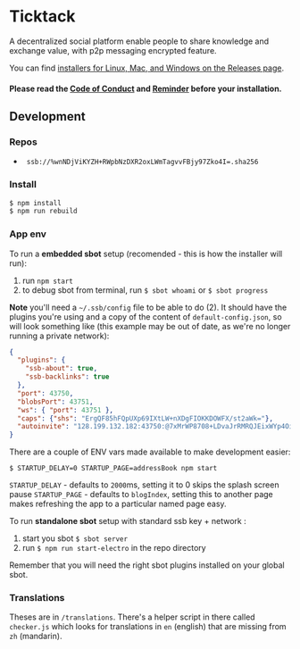 # Ticktack

A decentralized social platform enable people to share knowledge and exchange value, with p2p messaging encrypted feature. 

You can find [installers for Linux, Mac, and Windows on the Releases page](https://github.com/ticktackim/ticktack-workplan/releases).

#### Please read the [Code of Conduct](https://github.com/ticktackim/ticktack-network/wiki/Code-of-Conduct) and [Reminder](https://github.com/ticktackim/ticktack-network/wiki/REMINDER) before your installation. 

## Development

### Repos

- ` ssb://%wnNDjViKYZH+RWpbNzDXR2oxLWmTagvvFBjy97Zko4I=.sha256`

### Install

```bash
$ npm install
$ npm run rebuild
```

### App env

To run a **embedded sbot** setup (recomended - this is how the installer will run):

1. run `npm start`
2. to debug sbot from terminal, run `$ sbot whoami` or `$ sbot progress`

**Note** you'll need a `~/.ssb/config` file to be able to do (2).
It should have the plugins you're using and a copy of the content of `default-config.json`, so will look something like (this example may be out of date, as we're no longer running a private network):

```json
{
  "plugins": {
    "ssb-about": true,
    "ssb-backlinks": true
  },
  "port": 43750,
  "blobsPort": 43751,
  "ws": { "port": 43751 },
  "caps": {"shs": "ErgQF85hFQpUXp69IXtLW+nXDgFIOKKDOWFX/st2aWk="},
  "autoinvite": "128.199.132.182:43750:@7xMrWP8708+LDvaJrRMRQJEixWYp4Oipa9ohqY7+NyQ=.ed25519~YC4ZnjHH8qzsyHe2sihW8WDlhxSUH33IthOi4EsldwQ="
}
```

There are a couple of ENV vars made available to make development easier:
```
$ STARTUP_DELAY=0 STARTUP_PAGE=addressBook npm start
```
`STARTUP_DELAY` - defaults to `2000`ms, setting it to 0 skips the splash screen pause
`STARTUP_PAGE` - defaults to `blogIndex`, setting this to another page makes refreshing the app to a particular named page easy.


To run **standalone sbot** setup with standard ssb key + network :

1. start you sbot `$ sbot server`
2. run `$ npm run start-electro` in the repo directory

Remember that you will need the right sbot plugins installed on your global sbot.


### Translations

Theses are in `/translations`.
There's a helper script in there called `checker.js` which looks for translations in `en` (english) that are missing from `zh` (mandarin).


